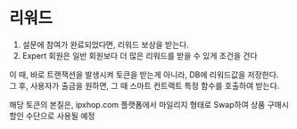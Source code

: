 # 리워드

1. 설문에 참여가 완료되었다면, 리워드 보상을 받는다.
2. Expert 회원은 일반 회원보다 더 많은 리워드를 받을 수 있게 조건을 건다

이 때, 바로 트랜잭션을 발생시켜 토큰을 받는게 아니라, DB에 리워드값을 저장한다.  
그 후, 사용자가 출금을 원하면, 그 때 스마트 컨트랙트 특정 함수를 호출하여 받는다.

해당 토큰의 본질은, ipxhop.com 플랫폼에서 마일리지 형태로 Swap하여 상품 구매시 할인 수단으로 사용될 예정
